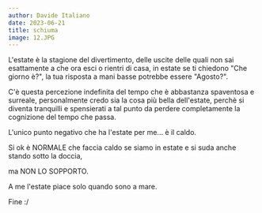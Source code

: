 ```yaml
---
author: Davide Italiano
date: 2023-06-21
title: schiuma
image: 12.JPG
---
```


L'estate è la stagione del divertimento, delle uscite delle quali non sai esattamente a che ora esci o rientri di casa, in estate se ti chiedono "Che giorno è?", la tua risposta a mani basse potrebbe essere "Agosto?".

C'è questa percezione indefinita del tempo che è abbastanza spaventosa e surreale, personalmente credo sia la cosa più bella dell'estate, perchè si diventa tranquilli e spensierati a tal punto da perdere completamente la cognizione del tempo che passa.

L'unico punto negativo che ha l'estate per me... è il caldo.

Si ok è NORMALE che faccia caldo se siamo in estate e si suda anche stando sotto la doccia, 

ma NON LO SOPPORTO.

A me l'estate piace solo quando sono a mare.

Fine :/